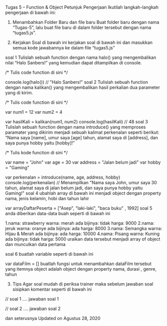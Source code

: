 Tugas 5 – Function & Object
Petunjuk Pengerjaan
Ikutilah langkah-langkah pengerjaan di bawah ini:‌

1. Menambahkan Folder Baru dan file baru
Buat folder baru dengan nama “Tugas-5”, lalu buat file baru di dalam folder tersebut dengan nama “tugas5.js”.

2. Kerjakan Soal di bawah ini
kerjakan soal di bawah ini dan masukkan semua kode jawabannya ke dalam file “tugas5.js”

soal 1
Tulislah sebuah function dengan nama halo() yang mengembalikan nilai “Halo Sanbers!” yang kemudian dapat ditampilkan di console.

/*
    Tulis code function di sini
*/
 
console.log(halo()) // "Halo Sanbers!" 
soal 2
Tulislah sebuah function dengan nama kalikan() yang mengembalikan hasil perkalian dua parameter yang di kirim.

/*
    Tulis code function di sini
*/
 
var num1 = 12
var num2 = 4
 
var hasilKali = kalikan(num1, num2)
console.log(hasilKali) // 48
soal 3
Tulislah sebuah function dengan nama introduce() yang memproses paramater yang dikirim menjadi sebuah kalimat perkenalan seperti berikut: “Nama saya [name], umur saya [age] tahun, alamat saya di [address], dan saya punya hobby yaitu [hobby]!”

/* 
    Tulis kode function di sini
*/
 
var name = "John"
var age = 30
var address = "Jalan belum jadi"
var hobby = "Gaming"
 
var perkenalan = introduce(name, age, address, hobby)
console.log(perkenalan) // Menampilkan "Nama saya John, umur saya 30 tahun, alamat saya di jalan belum jadi, dan saya punya hobby yaitu Gaming!" 
soal 4
ubahlah array di bawah ini menjadi object dengan property nama, jenis kelamin, hobi dan tahun lahir

var arrayDaftarPeserta = ["Asep", "laki-laki", "baca buku" , 1992]
soal 5
anda diberikan data-data buah seperti di bawah ini

1.nama: strawberry
  warna: merah
  ada bijinya: tidak
  harga: 9000 
2.nama: jeruk
  warna: oranye
  ada bijinya: ada
  harga: 8000
3.nama: Semangka
  warna: Hijau & Merah
  ada bijinya: ada
  harga: 10000
4.nama: Pisang
  warna: Kuning
  ada bijinya: tidak
  harga: 5000
uraikan data tersebut menjadi array of object dan munculkan data pertama

soal 6
buatlah variable seperti di bawah ini

var dataFilm = []
buatlah fungsi untuk menambahkan dataFilm tersebut yang itemnya object adalah object dengan property nama, durasi , genre, tahun

3. Tips
Agar soal mudah di periksa trainer maka sebelum jawaban soal sisipkan komentar seperti di bawah ini

// soal 1
.... jawaban soal 1

// soal 2
.... jawaban soal 2

dan seterusnya
Updated on Agustus 28, 2020